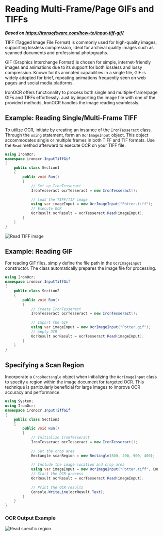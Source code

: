 # Reading Multi-Frame/Page GIFs and TIFFs

***Based on <https://ironsoftware.com/how-to/input-tiff-gif/>***


TIFF (Tagged Image File Format) is commonly used for high-quality images, supporting lossless compression, ideal for archival quality images such as scanned documents and professional photographs.

GIF (Graphics Interchange Format) is chosen for simple, internet-friendly images and animations due to its support for both lossless and lossy compression. Known for its animated capabilities in a single file, GIF is widely adopted for brief, repeating animations frequently seen on web pages and social media platforms.

IronOCR offers functionality to process both single and multiple-frame/page GIFs and TIFFs effortlessly. Just by importing the image file with one of the provided methods, IronOCR handles the image reading seamlessly.

## Example: Reading Single/Multi-Frame TIFF

To utilize OCR, initiate by creating an instance of the `IronTesseract` class. Through the `using` statement, form an `OcrImageInput` object. This object accommodates single or multiple frames in both TIFF and TIF formats. Use the `Read` method afterward to execute OCR on your TIFF file.

```cs
using IronOcr;
namespace ironocr.InputTiffGif
{
    public class Section1
    {
        public void Run()
        {
            // Set up IronTesseract
            IronTesseract ocrTesseract = new IronTesseract();
            
            // Load the TIFF/TIF image
            using var imageInput = new OcrImageInput("Potter.tiff");
            // Execute OCR
            OcrResult ocrResult = ocrTesseract.Read(imageInput);
        }
    }
}
```

<div class="content-img-align-center">
    <div class="center-image-wrapper">
         <img src="https://ironsoftware.com/static-assets/ocr/how-to/input-tiff-gif/read-tiff.webp" alt="Read TIFF image" class="img-responsive add-shadow">
    </div>
</div>

## Example: Reading GIF

For reading GIF files, simply define the file path in the `OcrImageInput` constructor. The class automatically prepares the image file for processing.

```cs
using IronOcr;
namespace ironocr.InputTiffGif
{
    public class Section2
    {
        public void Run()
        {
            // Create IronTesseract
            IronTesseract ocrTesseract = new IronTesseract();
            
            // Import the GIF
            using var imageInput = new OcrImageInput("Potter.gif");
            // Apply OCR
            OcrResult ocrResult = ocrTesseract.Read(imageInput);
        }
    }
}
```

## Specifying a Scan Region

Incorporate a `CropRectangle` object when initializing the `OcrImageInput` class to specify a region within the image document for targeted OCR. This technique is particularly beneficial for large images to improve OCR accuracy and performance.

```cs
using System;
using IronOcr;
namespace ironocr.InputTiffGif
{
    public class Section3
    {
        public void Run()
        {
            // Initialize IronTesseract
            IronTesseract ocrTesseract = new IronTesseract();
            
            // Set the crop area
            Rectangle scanRegion = new Rectangle(800, 200, 900, 400);
            
            // Include the image location and crop area
            using var imageInput = new OcrImageInput("Potter.tiff", ContentArea: scanRegion);
            // Start the OCR process
            OcrResult ocrResult = ocrTesseract.Read(imageInput);
            
            // Print the OCR results
            Console.WriteLine(ocrResult.Text);
        }
    }
}
```

### OCR Output Example

<div class="content-img-align-center">
    <div class="center-image-wrapper">
         <img src="https://ironsoftware.com/static-assets/ocr/how-to/input-images/read-specific-region.webp" alt="Read specific region" class="img-responsive add-shadow">
    </div>
</div>